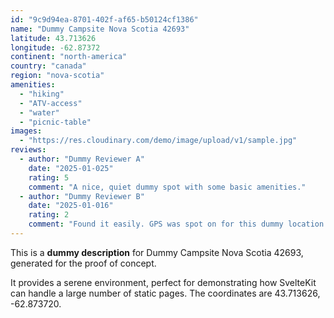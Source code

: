 ```yaml
---
id: "9c9d94ea-8701-402f-af65-b50124cf1386"
name: "Dummy Campsite Nova Scotia 42693"
latitude: 43.713626
longitude: -62.87372
continent: "north-america"
country: "canada"
region: "nova-scotia"
amenities:
  - "hiking"
  - "ATV-access"
  - "water"
  - "picnic-table"
images:
  - "https://res.cloudinary.com/demo/image/upload/v1/sample.jpg"
reviews:
  - author: "Dummy Reviewer A"
    date: "2025-01-025"
    rating: 5
    comment: "A nice, quiet dummy spot with some basic amenities."
  - author: "Dummy Reviewer B"
    date: "2025-01-016"
    rating: 2
    comment: "Found it easily. GPS was spot on for this dummy location."
---
```


This is a **dummy description** for Dummy Campsite Nova Scotia 42693, generated for the proof of concept.

It provides a serene environment, perfect for demonstrating how SvelteKit can handle a large number of static pages. The coordinates are 43.713626, -62.873720.
